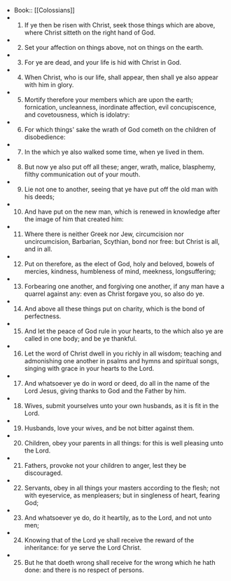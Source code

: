- Book:: [[Colossians]]
- 1. If ye then be risen with Christ, seek those things which are above, where Christ sitteth on the right hand of God.
- 2. Set your affection on things above, not on things on the earth.
- 3. For ye are dead, and your life is hid with Christ in God.
- 4. When Christ, who is our life, shall appear, then shall ye also appear with him in glory.
- 5. Mortify therefore your members which are upon the earth; fornication, uncleanness, inordinate affection, evil concupiscence, and covetousness, which is idolatry:
- 6. For which things' sake the wrath of God cometh on the children of disobedience:
- 7. In the which ye also walked some time, when ye lived in them.
- 8. But now ye also put off all these; anger, wrath, malice, blasphemy, filthy communication out of your mouth.
- 9. Lie not one to another, seeing that ye have put off the old man with his deeds;
- 10. And have put on the new man, which is renewed in knowledge after the image of him that created him:
- 11. Where there is neither Greek nor Jew, circumcision nor uncircumcision, Barbarian, Scythian, bond nor free: but Christ is all, and in all.
- 12. Put on therefore, as the elect of God, holy and beloved, bowels of mercies, kindness, humbleness of mind, meekness, longsuffering;
- 13. Forbearing one another, and forgiving one another, if any man have a quarrel against any: even as Christ forgave you, so also do ye.
- 14. And above all these things put on charity, which is the bond of perfectness.
- 15. And let the peace of God rule in your hearts, to the which also ye are called in one body; and be ye thankful.
- 16. Let the word of Christ dwell in you richly in all wisdom; teaching and admonishing one another in psalms and hymns and spiritual songs, singing with grace in your hearts to the Lord.
- 17. And whatsoever ye do in word or deed, do all in the name of the Lord Jesus, giving thanks to God and the Father by him.
- 18. Wives, submit yourselves unto your own husbands, as it is fit in the Lord.
- 19. Husbands, love your wives, and be not bitter against them.
- 20. Children, obey your parents in all things: for this is well pleasing unto the Lord.
- 21. Fathers, provoke not your children to anger, lest they be discouraged.
- 22. Servants, obey in all things your masters according to the flesh; not with eyeservice, as menpleasers; but in singleness of heart, fearing God;
- 23. And whatsoever ye do, do it heartily, as to the Lord, and not unto men;
- 24. Knowing that of the Lord ye shall receive the reward of the inheritance: for ye serve the Lord Christ.
- 25. But he that doeth wrong shall receive for the wrong which he hath done: and there is no respect of persons.
